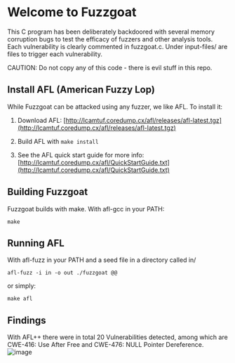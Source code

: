 Welcome to Fuzzgoat
===================

This C program has been deliberately backdoored with several memory corruption bugs to test the efficacy of fuzzers and other analysis tools. Each vulnerability is clearly commented in fuzzgoat.c. Under input-files/ are files to trigger each vulnerability.

CAUTION: Do not copy any of this code - there is evil stuff in this repo.


Install AFL (American Fuzzy Lop)
------------------------

While Fuzzgoat can be attacked using any fuzzer, we like AFL. To install it:

1. Download AFL: [http://lcamtuf.coredump.cx/afl/releases/afl-latest.tgz](http://lcamtuf.coredump.cx/afl/releases/afl-latest.tgz)

2. Build AFL with `make install`

3. See the AFL quick start guide for more info: [http://lcamtuf.coredump.cx/afl/QuickStartGuide.txt](http://lcamtuf.coredump.cx/afl/QuickStartGuide.txt) 


Building Fuzzgoat
----------

Fuzzgoat builds with make. With afl-gcc in your PATH:

`make`


Running AFL
--------------------------

With afl-fuzz in your PATH and a seed file in a directory called in/

`afl-fuzz -i in -o out ./fuzzgoat @@` 

or simply:

`make afl`


## Findings
With AFL++ there were in total 20 Vulnerabilities detected, among which are CWE-416: Use After Free and CWE-476: NULL Pointer Dereference.
![image](https://github.com/user-attachments/assets/4c1711f1-daa6-4145-b795-6b742d568d41)


